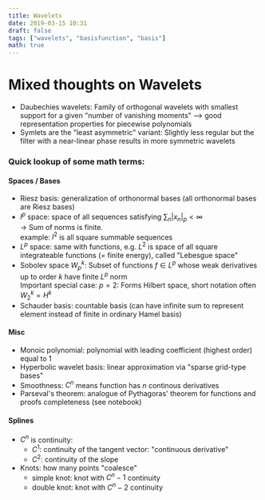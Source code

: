```yaml
---
title: Wavelets
date: 2019-03-15 10:31
draft: false
tags: ["wavelets", "basisfunction", "basis"]
math: true
---
```


# Mixed thoughts on Wavelets

- Daubechies wavelets: Family of orthogonal wavelets with smallest support for a given "number of vanishing moments" --> good representation properties for piecewise polynomials
- Symlets are the "least asymmetric" variant: Slightly less regular but the filter with a near-linear phase results in more symmetric wavelets


### Quick lookup of some math terms:
#### Spaces / Bases
- Riesz basis: generalization of orthonormal bases (all orthonormal bases are Riesz bases)
- $l^p$ space: space of all sequences satisfying $\sum_n \vert x_n \vert_p < \infty$  
    -> Sum of norms is finite.  
    example: $l^2$ is all square summable sequences
- $L^p$ space: same with functions, e.g. $L^2$ is space of all square integrateable functions (= finite energy), called "Lebesgue space"
- Sobolev space $W^k_p$: Subset of functions $f \in L^p$ whose weak derivatives up to order $k$ have finite $L^p$ norm  
    Important special case: $p=2$: Forms Hilbert space, short notation often $W^k_2 = H^k$
- Schauder basis: countable basis (can have infinite sum to represent element instead of finite in ordinary Hamel basis)


#### Misc
- Monoic polynomial: polynomial with leading coefficient (highest order) equal to 1
- Hyperbolic wavelet basis: linear approximation via "sparse grid-type bases"
- Smoothness: $C^n$ means function has $n$ continous derivatives
- Parseval's theorem: analogue of Pythagoras' theorem for functions and proofs completeness (see notebook)


#### Splines
- $C^n$ is continuity:
  - $C^1$: continuity of the tangent vector: "continuous derivative"
  - $C^2$: continuity of the slope
- Knots: how many points "coalesce"
  - simple knot: knot with $C^n-1$ continuity
  - double knot: knot with $C^n-2$ continuity
